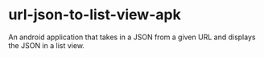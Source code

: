 # url-json-to-list-view-apk
An android application that takes in a JSON from a given URL and displays the JSON in a list view.
